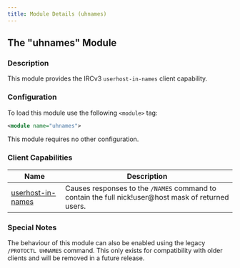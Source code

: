 ```yaml
---
title: Module Details (uhnames)
---
```


## The "uhnames" Module

### Description

This module provides the IRCv3 `userhost-in-names` client capability.

### Configuration

To load this module use the following `<module>` tag:

```xml
<module name="uhnames">
```

This module requires no other configuration.

### Client Capabilities

Name                                                                               | Description
---------------------------------------------------------------------------------- | -----------
[userhost-in-names](https://ircv3.net/specs/extensions/userhost-in-names-3.2.html) | Causes responses to the `/NAMES` command to contain the full nick!user@host mask of returned users.

### Special Notes

The behaviour of this module can also be enabled using the legacy `/PROTOCTL UHNAMES` command. This only exists for compatibility with older clients and will be removed in a future release.
